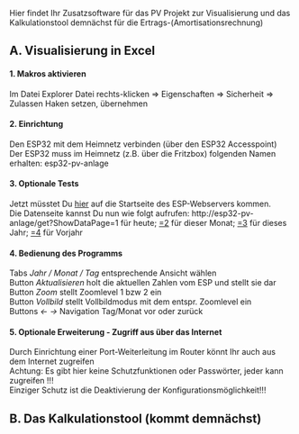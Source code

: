 Hier findet Ihr Zusatzsoftware für das PV Projekt zur Visualisierung und das Kalkulationstool demnächst für die Ertrags-(Amortisationsrechnung)

## A. Visualisierung in Excel  
#### 1.	Makros aktivieren  
Im Datei Explorer Datei rechts-klicken => Eigenschaften => Sicherheit => Zulassen Haken setzen, übernehmen	
#### 2.	Einrichtung	  
Den ESP32 mit dem Heimnetz verbinden (über den ESP32 Accesspoint)  
Der ESP32 muss im Heimnetz (z.B. über die Fritzbox) folgenden Namen erhalten: esp32-pv-anlage
#### 3.	Optionale Tests	  
Jetzt müsstet Du [hier](http://esp32-pv-anlage)  auf die Startseite des ESP-Webservers kommen.  
Die Datenseite kannst Du nun wie folgt aufrufen:
http://esp32-pv-anlage/get?ShowDataPage=1 für heute; 
[=2](http://esp32-pv-anlage/get?ShowDataPage=2) für dieser Monat; 
[=3](http://esp32-pv-anlage/get?ShowDataPage=3) für dieses Jahr; 
[=4](http://esp32-pv-anlage/get?ShowDataPage=4) für Vorjahr
#### 4.	Bedienung des Programms	      
Tabs   *Jahr / Monat / Tag* entsprechende Ansicht wählen    
Button *Aktualisieren* holt die aktuellen Zahlen vom ESP und stellt sie dar    
Button *Zoom* stellt Zoomlevel 1 bzw 2 ein     
Button *Vollbild* stellt Vollbildmodus mit dem entspr. Zoomlevel ein     
Buttons *<-* *->* Navigation Tag/Monat vor oder zurück    
		
#### 5.	Optionale Erweiterung - Zugriff aus über das Internet	  
Durch Einrichtung einer Port-Weiterleitung im Router könnt Ihr auch aus dem Internet zugreifen   
Achtung: Es gibt hier keine Schutzfunktionen oder Passwörter, jeder kann zugreifen !!!    
Einziger Schutz ist die Deaktivierung der Konfigurationsmöglichkeit!!!

## B. Das Kalkulationstool (kommt demnächst)

